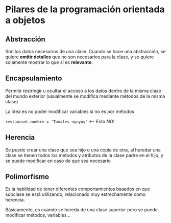# Pilares de la programación orientada a objetos

## Abstracción
Son los datos necesarios de una clase. Cuando se hace una abstracción, 
se quiere **omitir detalles** que no son necesarios para la clase, y se quiere 
solamente mostrar lo que sí es **relevante**.

## Encapsulamiento
Permite restringir u ocultar el acceso a los datos dentro de la misma clase 
del mundo exterior (usualmente se modifica mediante métodos de la misma clase)

La idea es no poder modificar variables si no es por métodos

`restaurant.nombre = 'Tamales uyuyuy'` <-- Esto NO!

## Herencia
Se puede crear una clase que sea hijo o una copia de otra, al heredar una 
clase se tienen todos los métodos y atributos de la clase padre en el hijo,
y se puede modificar en caso de que sea necesario

## Polimorfismo
Es la habilidad de tener diferentes comportamientos basados en que subclase se
está utilizando, relacionado muy estrechamente como herencia.

Básicamente, es cuando se hereda de una clase superior pero se puede modificar
métodos, variables...